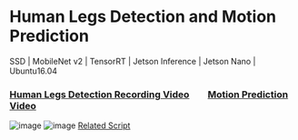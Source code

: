 # Human Legs Detection and Motion Prediction
SSD | MobileNet v2 | TensorRT | Jetson Inference | Jetson Nano | Ubuntu16.04
### [Human Legs Detection Recording Video](https://youtu.be/nQMNMp9_W1M) &ensp;&ensp;&ensp; [Motion Prediction Video](https://youtu.be/W9yl7TvVkCo)
![image](https://user-images.githubusercontent.com/60951105/183544523-55b51399-1a12-4aeb-80c8-476898c0a46c.png)
![image](https://user-images.githubusercontent.com/60951105/183544693-2ede6769-81e6-40f0-825d-d164fc6550f5.png)
[Related Script](jetson-inference/python/training/detection/ssd/detectnet.py)
